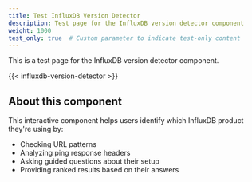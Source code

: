 ```yaml
---
title: Test InfluxDB Version Detector
description: Test page for the InfluxDB version detector component
weight: 1000
test_only: true  # Custom parameter to indicate test-only content
---
```


This is a test page for the InfluxDB version detector component.

{{< influxdb-version-detector >}}

## About this component

This interactive component helps users identify which InfluxDB product they're using by:
- Checking URL patterns
- Analyzing ping response headers
- Asking guided questions about their setup
- Providing ranked results based on their answers
